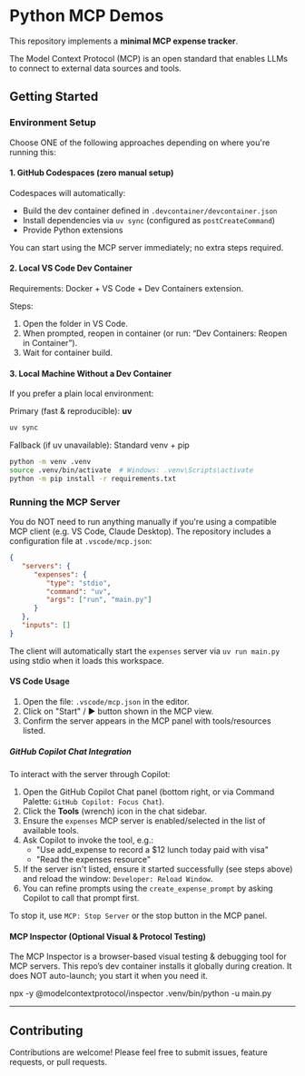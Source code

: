 # Python MCP Demos

This repository implements a **minimal MCP expense tracker**.

The Model Context Protocol (MCP) is an open standard that enables LLMs to connect to external data sources and tools.

## Getting Started

### Environment Setup

Choose ONE of the following approaches depending on where you're running this:

#### 1. GitHub Codespaces (zero manual setup)
Codespaces will automatically:
- Build the dev container defined in `.devcontainer/devcontainer.json`
- Install dependencies via `uv sync` (configured as `postCreateCommand`)
- Provide Python extensions

You can start using the MCP server immediately; no extra steps required.

#### 2. Local VS Code Dev Container
Requirements: Docker + VS Code + Dev Containers extension.

Steps:
1. Open the folder in VS Code.
2. When prompted, reopen in container (or run: “Dev Containers: Reopen in Container”).
3. Wait for container build. 

#### 3. Local Machine Without a Dev Container
If you prefer a plain local environment:

Primary (fast & reproducible): **uv**
```bash
uv sync
```

Fallback (if uv unavailable): Standard venv + pip
```bash
python -m venv .venv
source .venv/bin/activate  # Windows: .venv\Scripts\activate
python -m pip install -r requirements.txt
```


### Running the MCP Server

You do NOT need to run anything manually if you're using a compatible MCP client (e.g. VS Code, Claude Desktop). The repository includes a configuration file at `.vscode/mcp.json`:

```json
{
   "servers": {
      "expenses": {
         "type": "stdio",
         "command": "uv",
         "args": ["run", "main.py"]
      }
   },
   "inputs": []
}
```

The client will automatically start the `expenses` server via `uv run main.py` using stdio when it loads this workspace.

#### VS Code Usage

1. Open the file: `.vscode/mcp.json` in the editor.
2. Click on "Start" / ▶ button shown in the MCP view.
3. Confirm the server appears in the MCP panel with tools/resources listed.

##### GitHub Copilot Chat Integration
To interact with the server through Copilot:
1. Open the GitHub Copilot Chat panel (bottom right, or via Command Palette: `GitHub Copilot: Focus Chat`).
2. Click the **Tools** (wrench) icon in the chat sidebar.
3. Ensure the `expenses` MCP server is enabled/selected in the list of available tools.
4. Ask Copilot to invoke the tool, e.g.:
   - "Use add_expense to record a $12 lunch today paid with visa"
   - "Read the expenses resource"
5. If the server isn't listed, ensure it started successfully (see steps above) and reload the window: `Developer: Reload Window`.
6. You can refine prompts using the `create_expense_prompt` by asking Copilot to call that prompt first.

To stop it, use `MCP: Stop Server` or the stop button in the MCP panel.

#### MCP Inspector (Optional Visual & Protocol Testing)

The MCP Inspector is a browser-based visual testing & debugging tool for MCP servers. This repo’s dev container installs it globally during creation. It does NOT auto-launch; you start it when you need it.

npx -y @modelcontextprotocol/inspector .venv/bin/python -u main.py

---


## Contributing

Contributions are welcome! Please feel free to submit issues, feature requests, or pull requests.